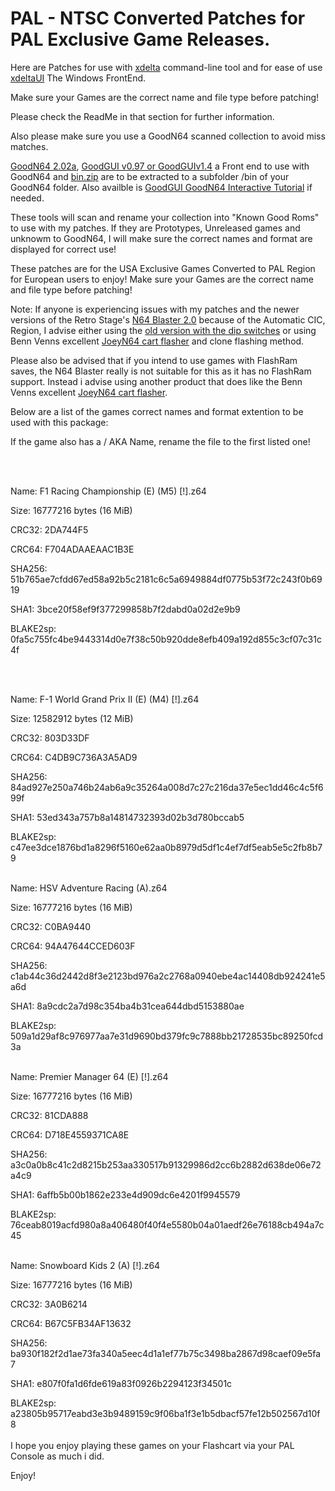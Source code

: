 # PAL - NTSC Converted Patches for PAL Exclusive Game Releases.

Here are Patches for use with [xdelta](http://xdelta.org/) command-line tool and for ease of use [xdeltaUI](https://www.romhacking.net/utilities/598/) The Windows FrontEnd.

Make sure your Games are the correct name and file type before patching!

Please check the ReadMe in that section for further information.

Also please make sure you use a GoodN64 scanned collection to avoid miss matches.

[GoodN64 2.02a](https://www.emutalk.net/threads/goodn64-2-02a.12068/), [GoodGUI v0.97 or GoodGUIv1.4](https://www.emutalk.net/threads/goodgui-v0-97.29155/) a Front end to use with GoodN64 and [bin.zip](https://www.emutalk.net/threads/bin-zip.12070/) are to be extracted to a subfolder /bin of your GoodN64 folder. Also availble is [GoodGUI GoodN64 Interactive Tutorial](https://www.emutalk.net/threads/goodgui-goodn64-tutorial.28965/) if needed.

These tools will scan and rename your collection into "Known Good Roms" to use with my patches. If they are Prototypes, Unreleased games and unknowm to GoodN64, I will make sure the correct names and format are displayed for correct use!

These patches are for the USA Exclusive Games Converted to PAL Region for European users to enjoy!
Make sure your Games are the correct name and file type before patching!

Note: If anyone is experiencing issues with my patches and the newer versions of the Retro Stage's [N64 Blaster 2.0](https://retrostage.net/?product=n64-blaster-2-0) because of the Automatic CIC, Region, I advise either using the [old version with the dip switches](https://web.archive.org/web/20210622192800/https://retrostage.net/?product=n64-blaster-2-0)  or using Benn Venns excellent [JoeyN64 cart flasher](https://bennvenn.myshopify.com/products/joeyn64-cart-flasher) and clone flashing method.


Please also be advised that if you intend to use games with FlashRam saves, the N64 Blaster really is not suitable for this as it has no FlashRam support. Instead i advise using another product that does like the Benn Venns excellent [JoeyN64 cart flasher](https://bennvenn.myshopify.com/products/joeyn64-cart-flasher).

Below are a list of the games correct names and format extention to be used with this package:

If the game also has a / AKA Name, rename the file to the first listed one!

<br>
</br>

Name: F1 Racing Championship (E) (M5) [!].z64

Size: 16777216 bytes (16 MiB)

CRC32: 2DA744F5

CRC64: F704ADAAEAAC1B3E

SHA256: 51b765ae7cfdd67ed58a92b5c2181c6c5a6949884df0775b53f72c243f0b6919

SHA1: 3bce20f58ef9f377299858b7f2dabd0a02d2e9b9

BLAKE2sp: 0fa5c755fc4be9443314d0e7f38c50b920dde8efb409a192d855c3cf07c31c4f

<br>
</br>

Name: F-1 World Grand Prix II (E) (M4) [!].z64

Size: 12582912 bytes (12 MiB)

CRC32: 803D33DF

CRC64: C4DB9C736A3A5AD9

SHA256: 84ad927e250a746b24ab6a9c35264a008d7c27c216da37e5ec1dd46c4c5f699f

SHA1: 53ed343a757b8a14814732393d02b3d780bccab5

BLAKE2sp: c47ee3dce1876bd1a8296f5160e62aa0b8979d5df1c4ef7df5eab5e5c2fb8b79
<br>
</br>

Name: HSV Adventure Racing (A).z64

Size: 16777216 bytes (16 MiB)

CRC32: C0BA9440

CRC64: 94A47644CCED603F

SHA256: c1ab44c36d2442d8f3e2123bd976a2c2768a0940ebe4ac14408db924241e5a6d

SHA1: 8a9cdc2a7d98c354ba4b31cea644dbd5153880ae

BLAKE2sp: 509a1d29af8c976977aa7e31d9690bd379fc9c7888bb21728535bc89250fcd3a
<br>
</br>

Name: Premier Manager 64 (E) [!].z64

Size: 16777216 bytes (16 MiB)

CRC32: 81CDA888

CRC64: D718E4559371CA8E

SHA256: a3c0a0b8c41c2d8215b253aa330517b91329986d2cc6b2882d638de06e72a4c9

SHA1: 6affb5b00b1862e233e4d909dc6e4201f9945579

BLAKE2sp: 76ceab8019acfd980a8a406480f40f4e5580b04a01aedf26e76188cb494a7c45
<br>
</br>

Name: Snowboard Kids 2 (A) [!].z64

Size: 16777216 bytes (16 MiB)

CRC32: 3A0B6214

CRC64: B67C5FB34AF13632

SHA256: ba930f182f2d1ae73fa340a5eec4d1a1ef77b75c3498ba2867d98caef09e5fa7

SHA1: e807f0fa1d6fde619a83f0926b2294123f34501c

BLAKE2sp: a23805b95717eabd3e3b9489159c9f06ba1f3e1b5dbacf57fe12b502567d10f8
<br>
</br>
I hope you enjoy playing these games on your Flashcart via your PAL Console as much i did.
<p>
</p>
Enjoy!
